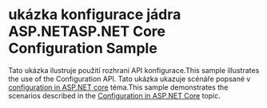 # <a name="aspnet-core-configuration-sample"></a><span data-ttu-id="135d0-101">ukázka konfigurace jádra ASP.NET</span><span class="sxs-lookup"><span data-stu-id="135d0-101">ASP.NET Core Configuration Sample</span></span>

<span data-ttu-id="135d0-102">Tato ukázka ilustruje použití rozhraní API konfigurace.</span><span class="sxs-lookup"><span data-stu-id="135d0-102">This sample illustrates the use of the Configuration API.</span></span> <span data-ttu-id="135d0-103">Tato ukázka ukazuje scénáře popsané v [configuration in ASP.NET core](https://docs.microsoft.com/aspnet/core/fundamentals/configuration) téma.</span><span class="sxs-lookup"><span data-stu-id="135d0-103">This sample demonstrates the scenarios described in the [Configuration in ASP.NET Core](https://docs.microsoft.com/aspnet/core/fundamentals/configuration) topic.</span></span>
